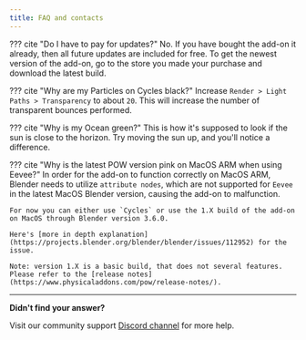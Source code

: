 ```yaml
---
title: FAQ and contacts
---
```


??? cite "Do I have to pay for updates?"
    No. If you have bought the add-on it already, then all future updates are included for free. To get the newest version of the add-on, go to the store you made your purchase and download the latest build.

??? cite "Why are my Particles on Cycles black?"
    Increase `Render > Light Paths > Transparency` to about `20`. This will increase the number of transparent bounces performed.

??? cite "Why is my Ocean green?"
    This is how it's supposed to look if the sun is close to the horizon. Try moving the sun up, and you'll notice a difference.

??? cite "Why is the latest POW version pink on MacOS ARM when using Eevee?"
    In order for the add-on to function correctly on MacOS ARM, Blender needs to utilize `attribute nodes`, which are not supported for `Eevee` in the latest MacOS Blender version, causing the add-on to malfunction.
    
    For now you can either use `Cycles` or use the 1.X build of the add-on on MacOS through Blender version 3.6.0.

    Here's [more in depth explanation](https://projects.blender.org/blender/blender/issues/112952) for the issue.

    Note: version 1.X is a basic build, that does not several features. Please refer to the [release notes](https://www.physicaladdons.com/pow/release-notes/). 



<!-- **When disabling `Underwater > World Underwater` sometimes breaks World shader**

For example if Physical Starlight Atmosphere -->


--------------------------

**Didn't find your answer?**

Visit our community support [Discord channel](https://discord.gg/wvzPVzj9Vr) for more help.